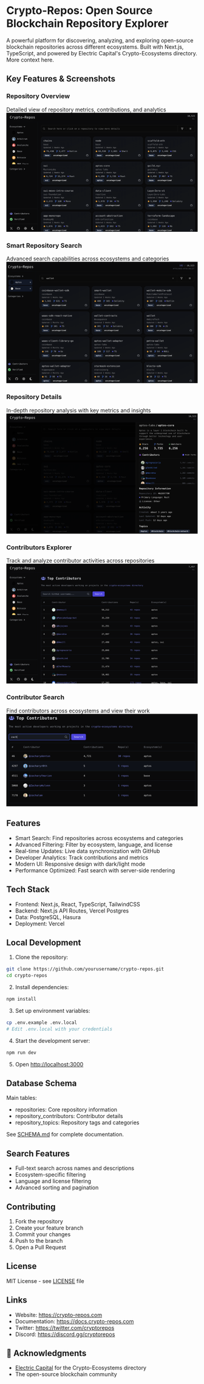 # Crypto-Repos: Open Source Blockchain Repository Explorer

A powerful platform for discovering, analyzing, and exploring open-source blockchain repositories across different ecosystems. Built with Next.js, TypeScript, and powered by Electric Capital's Crypto-Ecosystems directory. More context here.

## Key Features & Screenshots

### Repository Overview

Detailed view of repository metrics, contributions, and analytics
![Repository Overview](public/images/repository-page.webp)

### Smart Repository Search

Advanced search capabilities across ecosystems and categories
![Repository Search](public/images/repository-search.webp)

### Repository Details

In-depth repository analysis with key metrics and insights
![Repository Details](public/images/repository-sheet.webp)

### Contributors Explorer

Track and analyze contributor activities across repositories
![Contributors Page](public/images/contributors-page.webp)

### Contributor Search

Find contributors across ecosystems and view their work
![Contributor Search](public/images/contributor-search.webp)

## Features

- Smart Search: Find repositories across ecosystems and categories
- Advanced Filtering: Filter by ecosystem, language, and license
- Real-time Updates: Live data synchronization with GitHub
- Developer Analytics: Track contributions and metrics
- Modern UI: Responsive design with dark/light mode
- Performance Optimized: Fast search with server-side rendering

## Tech Stack

- Frontend: Next.js, React, TypeScript, TailwindCSS
- Backend: Next.js API Routes, Vercel Postgres
- Data: PostgreSQL, Hasura
- Deployment: Vercel

## Local Development

1. Clone the repository:

```bash
git clone https://github.com/yourusername/crypto-repos.git
cd crypto-repos
```

2. Install dependencies:

```bash
npm install
```

3. Set up environment variables:

```bash
cp .env.example .env.local
# Edit .env.local with your credentials
```

4. Start the development server:

```bash
npm run dev
```

5. Open [http://localhost:3000](http://localhost:3000)

## Database Schema

Main tables:

- repositories: Core repository information
- repository_contributors: Contributor details
- repository_topics: Repository tags and categories

See [SCHEMA.md](lib/db/SCHEMA.md) for complete documentation.

## Search Features

- Full-text search across names and descriptions
- Ecosystem-specific filtering
- Language and license filtering
- Advanced sorting and pagination

## Contributing

1. Fork the repository
2. Create your feature branch
3. Commit your changes
4. Push to the branch
5. Open a Pull Request

## License

MIT License - see [LICENSE](LICENSE) file

## Links

- Website: https://crypto-repos.com
- Documentation: https://docs.crypto-repos.com
- Twitter: https://twitter.com/cryptorepos
- Discord: https://discord.gg/cryptorepos

## 🙏 Acknowledgments

- [Electric Capital](https://electriccapital.com/) for the Crypto-Ecosystems directory
- The open-source blockchain community
